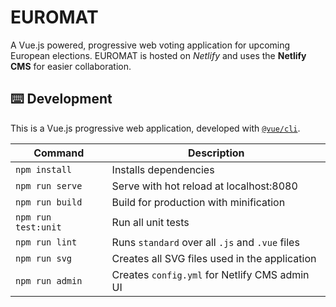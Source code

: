 # EUROMAT

A Vue.js powered, progressive web voting application for upcoming European elections. EUROMAT is hosted on _Netlify_ and uses the **Netlify CMS** for easier collaboration.

## ⌨️ Development

This is a Vue.js progressive web application, developed with [`@vue/cli`](https://github.com/vuejs/vue-cli).

| Command | Description |
| ------- | ----------- |
| `npm install` | Installs dependencies |
| `npm run serve` | Serve with hot reload at localhost:8080 |
| `npm run build` | Build for production with minification |
| `npm run test:unit` | Run all unit tests |
| `npm run lint` | Runs `standard` over all `.js` and `.vue` files |
| `npm run svg` | Creates all SVG files used in the application |
| `npm run admin` | Creates `config.yml` for Netlify CMS admin UI |
